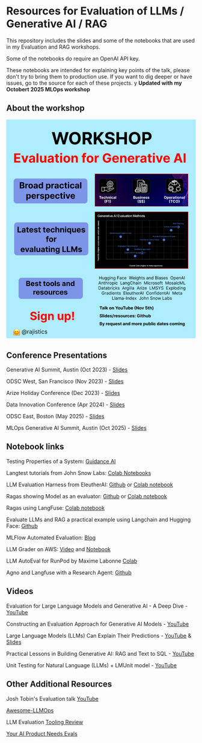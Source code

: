 # Resources for Evaluation of LLMs / Generative AI / RAG
This repository includes the slides and some of the notebooks that are used in my Evaluation and RAG workshops. 

Some of the notebooks do require an OpenAI API key.

These notebooks are intended for explaining key points of the talk, please don't try to bring them to production use. If you want to dig deeper or have issues, go to the source for each of these projects.
y
**Updated with my Octobert 2025 MLOps workshop**

## About the workshop

![image](workshop_one_pager.png)

## Conference Presentations
Generative AI Summit, Austin (Oct 2023) - [Slides](presentation_slides/EvaluatingLLMs_GenAI_Oct2023_Shah.pdf)

ODSC West, San Francisco (Nov 2023) - [Slides](presentation_slides/EvaluatingLLMs_ODSC_Nov2023_Shah.pdf)

Arize Holiday Conference (Dec 2023) - [Slides](presentation_slides/EvaluatingLLMs_Arize_December2023.pdf)  

Data Innovation Conference (Apr 2024) - [Slides](presentation_slides/DataInnovation_Apr_2024.pdf)

ODSC East, Boston (May 2025) - [Slides](presentation_slides/Evaluation_ODSC_May_2025.pdf)

MLOps Generative AI Summit, Austin (Oct 2025) - [Slides](presentation_slides/RAG_Oct2025.pdf)


## Notebook links

Testing Properties of a System: [Guidance AI](https://github.com/guidance-ai/guidance/blob/main/notebooks/testing_lms.ipynb)

Langtest tutorials from John Snow Labs: [Colab Notebooks](http://langtest.org/docs/pages/tutorials/tutorials)

LLM Evaluation Harness from EleutherAI: [Github](LLM_evaluation_harness_for_Arc_Easy_and_SST.ipynb) or [Colab notebook](https://colab.research.google.com/drive/1lPHO8wosT72jkhfBbcESsSD56IvpYk9u#scrollTo=asj6HXacKfc_)

Ragas showing Model as an evaluator: [Github](ragas_quickstart.ipynb) or [Colab notebook](https://colab.research.google.com/drive/1i78-peTBdhK5y4ZskFzC_NtLRaqvySXM)

Ragas using LangFuse: [Colab notebook](https://colab.research.google.com/github/langfuse/langfuse-docs/blob/main/cookbook/evaluation_of_rag_with_ragas.ipynb)

Evaluate LLMs and RAG a practical example using Langchain and Hugging Face: [Github](https://github.com/philschmid/evaluate-llms/blob/main/notebooks/01-getting-started.ipynb)

MLFlow Automated Evaluation: [Blog](https://www.databricks.com/blog/announcing-mlflow-28-llm-judge-metrics-and-best-practices-llm-evaluation-rag-applications-part)

LLM Grader on AWS: [Video](https://youtu.be/HUuO9eJbOTk?si=9tI6Na10QhMFkKHe) and [Notebook](https://github.com/fhuthmacher/LLMevaluation/blob/main/LLMInformationExtraction.ipynb)

LLM AutoEval for RunPod by Maxime Labonne [Colab](https://colab.research.google.com/drive/1Igs3WZuXAIv9X0vwqiE90QlEPys8e8Oa)

Agno and Langfuse with a Research Agent: [Github](ResearchAgent_Agno_LangFuse.ipynb)

## Videos
Evaluation for Large Language Models and Generative AI - A Deep Dive - [YouTube](https://youtu.be/iQl03pQlYWY)

Constructing an Evaluation Approach for Generative AI Models - [YouTube](https://youtu.be/PtXOQDHPddE?si=PQ4N1B2mX2d_9PwC&t=147)

Large Language Models (LLMs) Can Explain Their Predictions - [YouTube](https://youtu.be/9RFz3cQ9NqE?si=IvhEgOFZugQTr5Ku) & [Slides](presentation_slides/ExplanationsLLMs_Jan2024.pdf)

Practical Lessons in Building Generative AI: RAG and Text to SQL - [YouTube](https://www.youtube.com/watch?v=OyY4uxUShys)

Unit Testing for Natural Language (LLMs) + LMUnit model - [YouTube](https://www.youtube.com/watch?v=5KRUvmO7LyQ)


## Other Additional Resources
Josh Tobin's Evaluation talk [YouTube](https://youtu.be/r-HUnht-Gns?si=5vU3RzXf7Jkprwn1)

[Awesome-LLMOps](https://github.com/tensorchord/Awesome-LLMOps?tab=readme-ov-file#llmops)

LLM Evaluation [Tooling Review](https://www.atla-ai.com/post/llm-evaluation-tooling-review)

[Your AI Product Needs Evals](https://hamel.dev/blog/posts/evals/)